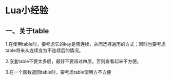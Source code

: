 # Lua小经验

## 一、关于table

1.在使用table时，要考虑它的key是否连续，从而选择遍历的方式；同时也要考虑table将来从连续变为不连续后的情况。

2.嵌套table不要太多层，最好不要超过四层，否则查看起来不方便。

3.在一个函数返回table时，要考虑table使用方不方便

